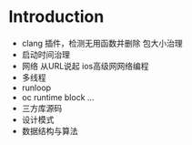 # Introduction

- clang 插件，检测无用函数并删除 包大小治理
- 启动时间治理
- 网络 从URL说起 ios高级网网络编程
- 多线程
- runloop
- oc runtime block ...
- 三方库源码
- 设计模式
- 数据结构与算法